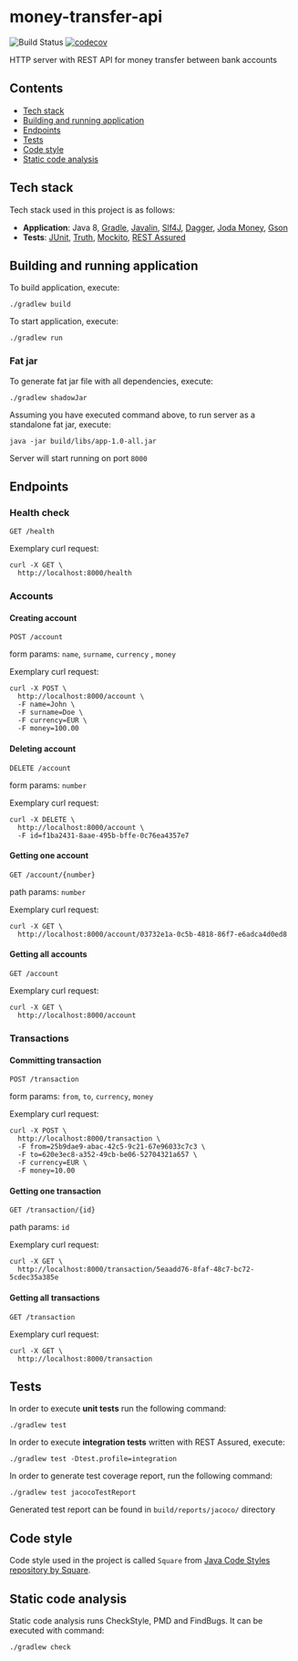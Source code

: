 # money-transfer-api

![Build Status](https://img.shields.io/travis/pwittchen/money-transfer-api.svg?branch=master&style=flat-square) [![codecov](https://img.shields.io/codecov/c/github/pwittchen/money-transfer-api/master.svg?style=flat-square&label=coverage)](https://codecov.io/gh/pwittchen/money-transfer-api/branch/master)

HTTP server with REST API for money transfer between bank accounts

Contents
--------
- [Tech stack](#tech-stack)
- [Building and running application](#building-and-running-application)
- [Endpoints](#endpoints)
- [Tests](#tests)
- [Code style](#code-style)
- [Static code analysis](#static-code-analysis)

Tech stack
----------

Tech stack used in this project is as follows:

- **Application**: Java 8, [Gradle](https://gradle.org/), [Javalin](https://javalin.io), [Slf4J](https://www.slf4j.org/), [Dagger](https://github.com/google/dagger), [Joda Money](http://www.joda.org/joda-money/), [Gson](https://github.com/google/gson)
- **Tests**: [JUnit](https://junit.org/), [Truth](https://github.com/google/truth), [Mockito](https://github.com/mockito/mockito), [REST Assured](https://github.com/rest-assured/rest-assured)

Building and running application
--------------------------------

To build application, execute:

```
./gradlew build
```

To start application, execute:

```
./gradlew run
```

### Fat jar

To generate fat jar file with all dependencies, execute:

```
./gradlew shadowJar
```

Assuming you have executed command above, to run server as a standalone fat jar, execute:

```
java -jar build/libs/app-1.0-all.jar
```

Server will start running on port `8000`

Endpoints
---------

### Health check

```
GET /health
```

Exemplary curl request:

```
curl -X GET \
  http://localhost:8000/health
```

### Accounts

#### Creating account

```
POST /account
```

form params: `name`, `surname`, `currency` , `money`

Exemplary curl request:

```
curl -X POST \
  http://localhost:8000/account \
  -F name=John \
  -F surname=Doe \
  -F currency=EUR \
  -F money=100.00
```

#### Deleting account

```
DELETE /account
```

form params: `number`

Exemplary curl request:

```
curl -X DELETE \
  http://localhost:8000/account \
  -F id=f1ba2431-8aae-495b-bffe-0c76ea4357e7
```

#### Getting one account

```
GET /account/{number}
```

path params: `number`

Exemplary curl request:

```
curl -X GET \
  http://localhost:8000/account/03732e1a-0c5b-4818-86f7-e6adca4d0ed8
```

#### Getting all accounts

```
GET /account
```

Exemplary curl request:

```
curl -X GET \
  http://localhost:8000/account
```

### Transactions

#### Committing transaction

```
POST /transaction
```

form params: `from`, `to`, `currency`, `money`

Exemplary curl request:

```
curl -X POST \
  http://localhost:8000/transaction \
  -F from=25b9dae9-abac-42c5-9c21-67e96033c7c3 \
  -F to=620e3ec8-a352-49cb-be06-52704321a657 \
  -F currency=EUR \
  -F money=10.00
```

#### Getting one transaction

```
GET /transaction/{id}
```

path params: `id`

Exemplary curl request:

```
curl -X GET \
  http://localhost:8000/transaction/5eaadd76-8faf-48c7-bc72-5cdec35a385e
```

#### Getting all transactions

```
GET /transaction
```

Exemplary curl request:

```
curl -X GET \
  http://localhost:8000/transaction
```

Tests
-----

In order to execute **unit tests** run the following command:

```
./gradlew test
```

In order to execute **integration tests** written with REST Assured, execute:

```
./gradlew test -Dtest.profile=integration
```

In order to generate test coverage report, run the following command:

```
./gradlew test jacocoTestReport
```

Generated test report can be found in `build/reports/jacoco/` directory

Code style
----------

Code style used in the project is called `Square` from [Java Code Styles repository by Square](https://github.com/square/java-code-styles).

Static code analysis
--------------------

Static code analysis runs CheckStyle, PMD and FindBugs. It can be executed with command:

```
./gradlew check
```
